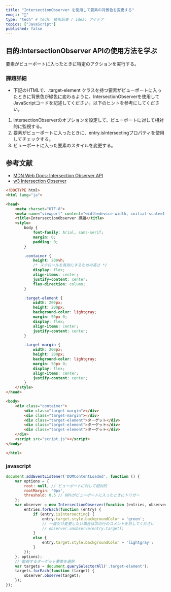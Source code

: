```yaml
---
title: "IntersectionObserver を使用して要素の背景色を変更する"
emoji: "💭"
type: "tech" # tech: 技術記事 / idea: アイデア
topics: ["JavaScript"]
published: false
---
```

## 目的:IntersectionObserver APIの使用方法を学ぶ

要素がビューポートに入ったときに特定のアクションを実行する。

### 課題詳細

- 下記のHTMLで、.target-element クラスを持つ要素がビューポートに入ったときに背景色が緑色に変わるように、IntersectionObserverを使用してJavaScriptコードを記述してください。以下のヒントを参考にしてください。

1. IntersectionObserverのオプションを設定して、ビューポートに対して相対的に監視する。
2. 要素がビューポートに入ったときに、entry.isIntersectingプロパティを使用してチェックする。
3. ビューポートに入った要素のスタイルを変更する。

## 参考文献

- [MDN Web Docs: Intersection Observer API](https://developer.mozilla.org/ja/docs/Web/API/Intersection_Observer_API)
- [w3 Intersection Observer](https://www.w3.org/TR/intersection-observer/)

```html
<!DOCTYPE html>
<html lang="ja">

<head>
    <meta charset="UTF-8">
    <meta name="viewport" content="width=device-width, initial-scale=1.0">
    <title>IntersectionObserver 課題</title>
    <style>
        body {
            font-family: Arial, sans-serif;
            margin: 0;
            padding: 0;
        }

        .container {
            height: 200vh;
            /* スクロールを有効にするための高さ */
            display: flex;
            align-items: center;
            justify-content: center;
            flex-direction: column;
        }

        .target-element {
            width: 200px;
            height: 200px;
            background-color: lightgray;
            margin: 50px 0;
            display: flex;
            align-items: center;
            justify-content: center;
        }

        .target-margin {
            width: 200px;
            height: 200px;
            background-color: lightgray;
            margin: 50px 0;
            display: flex;
            align-items: center;
            justify-content: center;
        }
    </style>
</head>

<body>
    <div class="container">
        <div class="target-margin"></div>
        <div class="target-margin"></div>
        <div class="target-element">ターゲット</div>
        <div class="target-element">ターゲット</div>
        <div class="target-element">ターゲット</div>
    </div>
    <script src="script.js"></script>
</body>

</html>

```

### javascript

```javascript
document.addEventListener('DOMContentLoaded', function () {
    var options = {
        root: null, // ビューポートに対して相対的
        rootMargin: '0px',
        threshold: 0.5 // 60%がビューポートに入ったときにトリガー
    };
    var observer = new IntersectionObserver(function (entries, observer) {
        entries.forEach(function (entry) {
            if (entry.isIntersecting) {
                entry.target.style.backgroundColor = 'green';
                // 一度だけ変更したい場合は次の行のコメントを外してください
                // observer.unobserve(entry.target);
            }
            else {
                entry.target.style.backgroundColor = 'lightgray';
            }
        });
    }, options);
    // 監視するターゲット要素を選択
    var targets = document.querySelectorAll('.target-element');
    targets.forEach(function (target) {
        observer.observe(target);
    });
});
```
